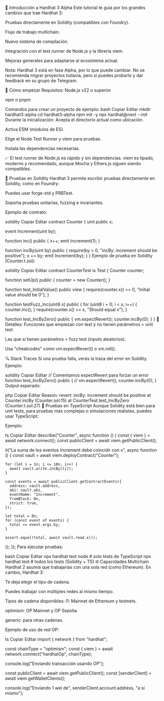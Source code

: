 🚀 Introducción a Hardhat 3 Alpha
Este tutorial te guía por los grandes cambios que trae Hardhat 3:

Pruebas directamente en Solidity (compatibles con Foundry).

Flujo de trabajo multichain.

Nuevo sistema de compilación.

Integración con el test runner de Node.js y la librería viem.

Mejoras generales para adaptarse al ecosistema actual.

Nota: Hardhat 3 está en fase Alpha, por lo que puede cambiar. No se recomienda migrar proyectos todavía, pero sí puedes probarlo y dar feedback en su grupo de Telegram.

🧱 Cómo empezar
Requisitos:
Node.js v22 o superior

npm o pnpm

Comandos para crear un proyecto de ejemplo:
bash
Copiar
Editar
mkdir hardhat3-alpha
cd hardhat3-alpha
npm init -y
npx hardhat@next --init
Durante la inicialización:
Acepta el directorio actual como ubicación.

Activa ESM (módulos de ES).

Elige el Node Test Runner y viem para pruebas.

Instala las dependencias necesarias.

✅ El test runner de Node.js es rápido y sin dependencias. viem es tipado, moderno y recomendado, aunque Mocha y Ethers.js siguen siendo compatibles.

🧪 Pruebas en Solidity
Hardhat 3 permite escribir pruebas directamente en Solidity, como en Foundry:

Puedes usar forge-std y PRBTest.

Soporta pruebas unitarias, fuzzing e invariantes.

Ejemplo de contrato:

solidity
Copiar
Editar
contract Counter {
  uint public x;

  event Increment(uint by);

  function inc() public {
    x++;
    emit Increment(1);
  }

  function incBy(uint by) public {
    require(by > 0, "incBy: increment should be positive");
    x += by;
    emit Increment(by);
  }
}
Ejemplo de prueba en Solidity (Counter.t.sol):

solidity
Copiar
Editar
contract CounterTest is Test {
  Counter counter;

  function setUp() public {
    counter = new Counter();
  }

  function test_InitialValue() public view {
    require(counter.x() == 0, "Initial value should be 0");
  }

  function testFuzz_Inc(uint8 x) public {
    for (uint8 i = 0; i < x; i++) {
      counter.inc();
    }
    require(counter.x() == x, "Should equal x");
  }

  function test_IncByZero() public {
    vm.expectRevert();
    counter.incBy(0);
  }
}
📌 Detalles:
Funciones que empiezan con test y no tienen parámetros = unit test.

Las que sí tienen parámetros = fuzz test (inputs aleatorios).

Usa "cheatcodes" como vm.expectRevert() o vm.roll().

🔍 Stack Traces
Si una prueba falla, verás la traza del error en Solidity. Ejemplo:

solidity
Copiar
Editar
// Comentamos expectRevert para forzar un error
function test_IncByZero() public {
  // vm.expectRevert();
  counter.incBy(0);
}
Output esperado:

php
Copiar
Editar
Reason: revert: incBy: increment should be positive
at Counter.incBy (Counter.sol:15)
at CounterTest.test_IncByZero (Counter.t.sol:27)
🧪 Pruebas en TypeScript
Aunque Solidity está bien para unit tests, para pruebas más complejas o simulaciones realistas, puedes usar TypeScript:

Ejemplo:

ts
Copiar
Editar
describe("Counter", async function () {
  const { viem } = await network.connect();
  const publicClient = await viem.getPublicClient();

  it("La suma de los eventos Increment debe coincidir con x", async function () {
    const vault = await viem.deployContract("Counter");

    for (let i = 1n; i <= 10n; i++) {
      await vault.write.incBy([i]);
    }

    const events = await publicClient.getContractEvents({
      address: vault.address,
      abi: vault.abi,
      eventName: "Increment",
      fromBlock: 0n,
      strict: true,
    });

    let total = 0n;
    for (const event of events) {
      total += event.args.by;
    }

    assert.equal(total, await vault.read.x());
  });
});
Para ejecutar pruebas:

bash
Copiar
Editar
npx hardhat test node        # solo tests de TypeScript
npx hardhat test             # todos los tests (Solidity + TS)
🌐 Capacidades Multichain
Hardhat 2 asumía que trabajarías con una sola red (como Ethereum). En cambio, Hardhat 3:

Te deja elegir el tipo de cadena.

Puedes trabajar con múltiples redes al mismo tiempo.

Tipos de cadena disponibles:
l1: Mainnet de Ethereum y testnets.

optimism: OP Mainnet y OP Sepolia.

generic: para otras cadenas.

Ejemplo de uso de red OP:

ts
Copiar
Editar
import { network } from "hardhat";

const chainType = "optimism";
const { viem } = await network.connect("hardhatOp", chainType);

console.log("Enviando transacción usando OP");

const publicClient = await viem.getPublicClient();
const [senderClient] = await viem.getWalletClients();

console.log("Enviando 1 wei de", senderClient.account.address, "a sí mismo");